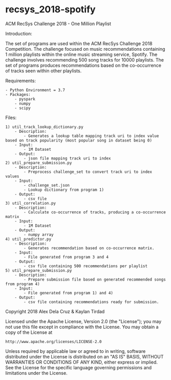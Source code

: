 # recsys_2018-spotify
ACM RecSys Challenge 2018 - One Million Playlist

Introduction:

The set of programs are used within the ACM RecSys Challenge 2018 Competition. The challenge focused on music recommendations containing 1 million playlists within the online music streaming service, Spotify. The challenge involves recommending 500 song tracks for 10000 playlists. The set of programs produces recommendations based on the co-occurrence of tracks seen within other playlists.

Requirements:

	- Python Environment = 3.7
	- Packages:
		- pyspark
		- numpy
		- scipy

Files:

	1) util_track_lookup_dictionary.py
		- Description: 
			- Generates a lookup table mapping track uri to index value based on track popularity (most popular song in dataset being 0)
		- Input:
			- 1M Dataset
		- Output:
			- json file mapping track uri to index
	2) util_prepare_submission.py
		- Description: 
			- Preprocess challenge_set to convert track uri to index values
		- Input:
			- challenge_set.json
			- Lookup dictionary from program 1)
		- Output:
			- csv file
	3) util_correlation.py
		- Description:
			- Calculate co-occurrence of tracks, producing a co-occurrence matrix 
		- Input:
			- 1M Dataset
		- Output:
			- numpy array
	4) util_predictor.py
		- Description:
			- Generates recommendation based on co-occurrence matrix.
		- Input:
			- File generated from program 3 and 4
		- Output:
			- csv file containing 500 recommendations per playlist
	5) util_prepare_submission.py
		- Description:
			- Prepare submission file based on generated recommended songs from program 4)
		- Input:
			- File generated from program 1) and 4)
		- Output:
			- csv file containing recommendations ready for submission.

Copyright 2018 Alex Dela Cruz & Kaylan Tirdad

Licensed under the Apache License, Version 2.0 (the "License");
you may not use this file except in compliance with the License.
You may obtain a copy of the License at

    http://www.apache.org/licenses/LICENSE-2.0

Unless required by applicable law or agreed to in writing, software
distributed under the License is distributed on an "AS IS" BASIS,
WITHOUT WARRANTIES OR CONDITIONS OF ANY KIND, either express or implied.
See the License for the specific language governing permissions and
limitations under the License.
